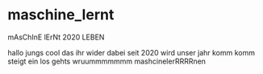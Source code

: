 # maschine_lernt
mAsChInE lErNt 2020 LEBEN

hallo jungs cool das ihr wider dabei seit 2020 wird unser jahr komm komm steigt ein los gehts wruummmmmmm mashcinelerRRRRnen
